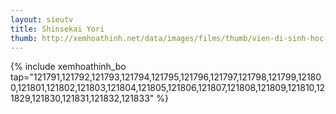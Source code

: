 ```yaml
---
layout: sieutv
title: Shinsekai Yori
thumb: http://xemhoathinh.net/data/images/films/thumb/vien-di-sinh-hoc-shinsekai-yori-2012.jpg
---
```

{% include xemhoathinh_bo tap="121791,121792,121793,121794,121795,121796,121797,121798,121799,121800,121801,121802,121803,121804,121805,121806,121807,121808,121809,121810,121829,121830,121831,121832,121833" %} 
